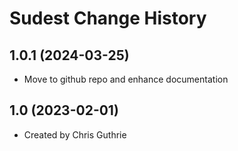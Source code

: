 Sudest Change History
====================

1.0.1 (2024-03-25)
----------------
* Move to github repo and enhance documentation

1.0 (2023-02-01)
----------------
* Created by Chris Guthrie 
